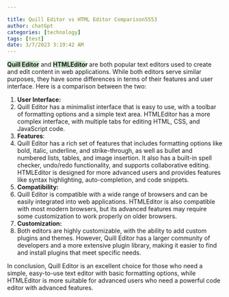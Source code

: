 ```yaml
---

title: Quill Editor vs HTML Editor Comparison5553
author: chatGpt
categories: [technology]
tags: [test]
date: 3/7/2023 3:19:42 AM
---
```



<p><strong style="background-color: rgb(204, 232, 204);">Quill Editor</strong> and <strong style="background-color: rgb(204, 232, 204);">HTMLEdito</strong><strong>r </strong>are both popular text editors used to create and edit content in web applications. While both editors serve similar purposes, they have some differences in terms of their features and user interface. Here is a comparison between the two:</p><ol><li><strong>User Interface:</strong></li><li class="ql-indent-1">Quill Editor has a minimalist interface that is easy to use, with a toolbar of formatting options and a simple text area. HTMLEditor has a more complex interface, with multiple tabs for editing HTML, CSS, and JavaScript code.</li><li><strong>Features</strong>:</li><li class="ql-indent-1">Quill Editor has a rich set of features that includes formatting options like bold, italic, underline, and strike-through, as well as bullet and numbered lists, tables, and image insertion. It also has a built-in spell checker, undo/redo functionality, and supports collaborative editing. HTMLEditor is designed for more advanced users and provides features like syntax highlighting, auto-completion, and code snippets.</li><li><strong>Compatibility:</strong></li><li class="ql-indent-1">Quill Editor is compatible with a wide range of browsers and can be easily integrated into web applications. HTMLEditor is also compatible with most modern browsers, but its advanced features may require some customization to work properly on older browsers.</li><li><strong>Customization:</strong></li><li class="ql-indent-1">Both editors are highly customizable, with the ability to add custom plugins and themes. However, Quill Editor has a larger community of developers and a more extensive plugin library, making it easier to find and install plugins that meet specific needs.</li></ol><p>In conclusion, Quill Editor is an excellent choice for those who need a simple, easy-to-use text editor with basic formatting options, while HTMLEditor is more suitable for advanced users who need a powerful code editor with advanced features.</p>